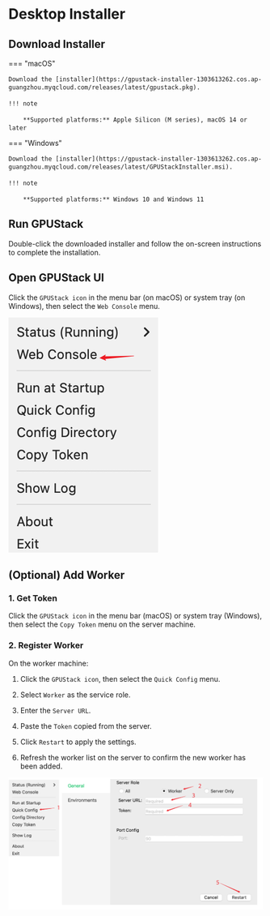 # Desktop Installer

## Download Installer

=== "macOS"

    Download the [installer](https://gpustack-installer-1303613262.cos.ap-guangzhou.myqcloud.com/releases/latest/gpustack.pkg).

    !!! note

        **Supported platforms:** Apple Silicon (M series), macOS 14 or later

=== "Windows"

    Download the [installer](https://gpustack-installer-1303613262.cos.ap-guangzhou.myqcloud.com/releases/latest/GPUStackInstaller.msi).

    !!! note

        **Supported platforms:** Windows 10 and Windows 11

## Run GPUStack

Double-click the downloaded installer and follow the on-screen instructions to complete the installation.

## Open GPUStack UI

Click the `GPUStack icon` in the menu bar (on macOS) or system tray (on Windows), then select the `Web Console` menu.

![web console](../assets/desktop-installer/open-web-console.png)

## (Optional) Add Worker

### 1. Get Token

Click the `GPUStack icon` in the menu bar (macOS) or system tray (Windows), then select the `Copy Token` menu on the server machine.

### 2. Register Worker

On the worker machine:

1. Click the `GPUStack icon`, then select the `Quick Config` menu.

2. Select `Worker` as the service role.

3. Enter the `Server URL`.

4. Paste the `Token` copied from the server.

5. Click `Restart` to apply the settings.

6. Refresh the worker list on the server to confirm the new worker has been added.

![web console](../assets/desktop-installer/add-worker.png)
